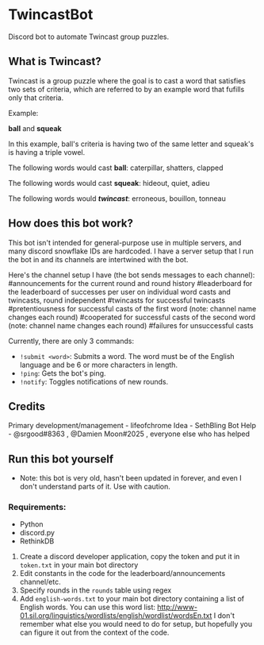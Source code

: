 # TwincastBot
Discord bot to automate Twincast group puzzles.

## What is Twincast?
Twincast is a group puzzle where the goal is to cast a word that satisfies two sets of criteria, which are referred to by an example word that fufills only that criteria.

Example:

**ball** and **squeak**

In this example, ball's criteria is having two of the same letter and squeak's is having a triple vowel.

The following words would cast **ball**: caterpillar, shatters, clapped

The following words would cast **squeak**: hideout, quiet, adieu

The following words would ***twincast***: erroneous, bouillon, tonneau

## How does this bot work?
This bot isn't intended for general-purpose use in multiple servers, and many discord snowflake IDs are hardcoded. I have a server setup that I run the bot in and its channels are intertwined with the bot.

Here's the channel setup I have (the bot sends messages to each channel):
#announcements for the current round and round history
#leaderboard for the leaderboard of successes per user on individual word casts and twincasts, round independent
#twincasts for successful twincasts
#pretentiousness for successful casts of the first word (note: channel name changes each round)
#cooperated for successful casts of the second word (note: channel name changes each round)
#failures for unsuccessful casts

Currently, there are only 3 commands:
 - `!submit <word>`: Submits a word. The word must be of the English language and be 6 or more characters in length.
 - `!ping`: Gets the bot's ping.
 - `!notify`: Toggles notifications of new rounds.

## Credits
Primary development/management - lifeofchrome
Idea - SethBling
Bot Help - @srgood#8363 , @Damien Moon#2025 , everyone else who has helped

## Run this bot yourself

 - Note: this bot is very old, hasn't been updated in forever, and even I don't understand parts of it. Use with caution.
 
 ### Requirements:
  - Python
  - discord.py
  - RethinkDB
  
  1. Create a discord developer application, copy the token and put it in `token.txt` in your main bot directory
  2. Edit constants in the code for the leaderboard/announcements channel/etc.
  3. Specify rounds in the `rounds` table using regex
  4. Add `english-words.txt` to your main bot directory containing a list of English words. You can use this word list: http://www-01.sil.org/linguistics/wordlists/english/wordlist/wordsEn.txt
  I don't remember what else you would need to do for setup, but hopefully you can figure it out from the context of the code. 
